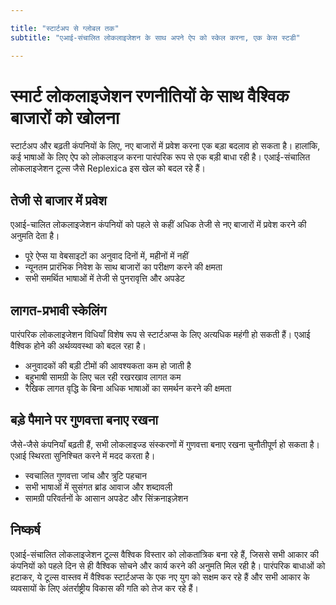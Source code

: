 ```yaml
---

title: "स्टार्टअप से ग्लोबल तक"
subtitle: "एआई-संचालित लोकलाइजेशन के साथ अपने ऐप को स्केल करना, एक केस स्टडी"

---
```




# स्मार्ट लोकलाइजेशन रणनीतियों के साथ वैश्विक बाजारों को खोलना


स्टार्टअप और बढ़ती कंपनियों के लिए, नए बाजारों में प्रवेश करना एक बड़ा बदलाव हो सकता है। हालांकि, कई भाषाओं के लिए ऐप को लोकलाइज करना पारंपरिक रूप से एक बड़ी बाधा रही है। एआई-संचालित लोकलाइजेशन टूल्स जैसे Replexica इस खेल को बदल रहे हैं।


## तेजी से बाजार में प्रवेश


एआई-चालित लोकलाइजेशन कंपनियों को पहले से कहीं अधिक तेजी से नए बाजारों में प्रवेश करने की अनुमति देता है।

- पूरे ऐप्स या वेबसाइटों का अनुवाद दिनों में, महीनों में नहीं
- न्यूनतम प्रारंभिक निवेश के साथ बाजारों का परीक्षण करने की क्षमता
- सभी समर्थित भाषाओं में तेजी से पुनरावृत्ति और अपडेट


## लागत-प्रभावी स्केलिंग


पारंपरिक लोकलाइजेशन विधियाँ विशेष रूप से स्टार्टअप्स के लिए अत्यधिक महंगी हो सकती हैं। एआई वैश्विक होने की अर्थव्यवस्था को बदल रहा है।

- अनुवादकों की बड़ी टीमों की आवश्यकता कम हो जाती है
- बहुभाषी सामग्री के लिए चल रही रखरखाव लागत कम
- रैखिक लागत वृद्धि के बिना अधिक भाषाओं का समर्थन करने की क्षमता


## बड़े पैमाने पर गुणवत्ता बनाए रखना


जैसे-जैसे कंपनियाँ बढ़ती हैं, सभी लोकलाइज्ड संस्करणों में गुणवत्ता बनाए रखना चुनौतीपूर्ण हो सकता है। एआई स्थिरता सुनिश्चित करने में मदद करता है।

- स्वचालित गुणवत्ता जांच और त्रुटि पहचान
- सभी भाषाओं में सुसंगत ब्रांड आवाज और शब्दावली
- सामग्री परिवर्तनों के आसान अपडेट और सिंक्रनाइज़ेशन


## निष्कर्ष


एआई-संचालित लोकलाइजेशन टूल्स वैश्विक विस्तार को लोकतांत्रिक बना रहे हैं, जिससे सभी आकार की कंपनियों को पहले दिन से ही वैश्विक सोचने और कार्य करने की अनुमति मिल रही है। पारंपरिक बाधाओं को हटाकर, ये टूल्स वास्तव में वैश्विक स्टार्टअप्स के एक नए युग को सक्षम कर रहे हैं और सभी आकार के व्यवसायों के लिए अंतर्राष्ट्रीय विकास की गति को तेज कर रहे हैं।
